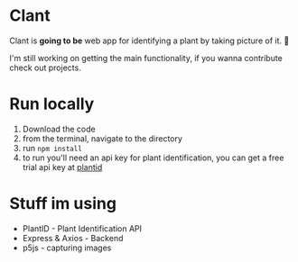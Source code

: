 # Clant
Clant is __going to be__ web app for identifying a plant by taking picture of it. 🌼

I'm still working on getting the main functionality, if you wanna contribute check out projects.

# Run locally
1. Download the code
2. from the terminal, navigate to the directory
3. run `npm install`
4. to run you'll need an api key for plant identification, you can get a free trial api key at [plantid](https://web.plant.id/api-access-request/)

# Stuff im using
- PlantID - Plant Identification API
- Express & Axios - Backend
- p5js - capturing images
